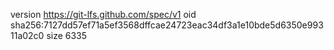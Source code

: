 version https://git-lfs.github.com/spec/v1
oid sha256:7127dd57ef71a5ef3568dffcae24723eac34df3a1e10bde5d6350e99311a02c0
size 6335
